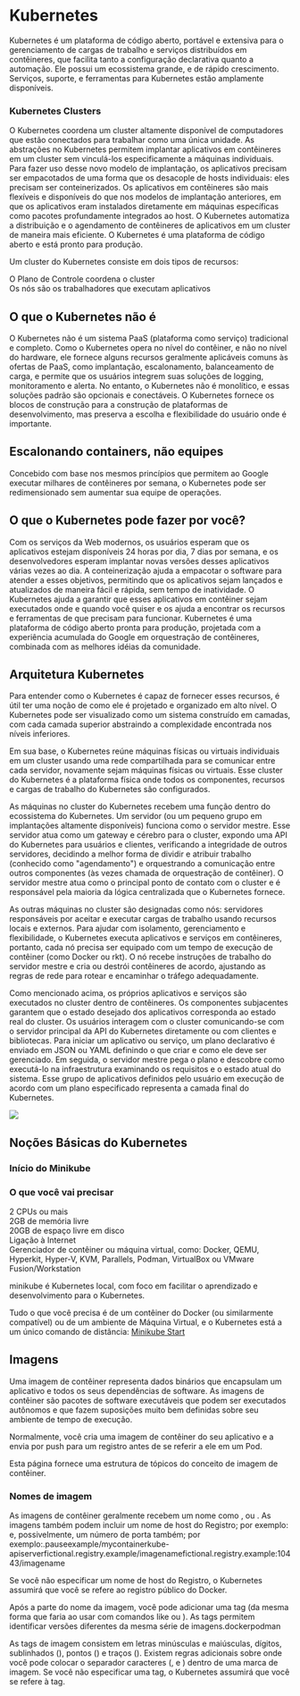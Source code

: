 # Kubernetes

Kubernetes é um plataforma de código aberto, portável e extensiva para o gerenciamento de cargas de trabalho e serviços distribuídos em contêineres, que facilita tanto a configuração declarativa quanto a automação. Ele possui um ecossistema grande, e de rápido crescimento. Serviços, suporte, e ferramentas para Kubernetes estão amplamente disponíveis.

### Kubernetes Clusters
O Kubernetes coordena um cluster altamente disponível de computadores que estão conectados para trabalhar como uma única unidade. As abstrações no Kubernetes permitem implantar aplicativos em contêineres em um cluster sem vinculá-los especificamente a máquinas individuais. Para fazer uso desse novo modelo de implantação, os aplicativos precisam ser empacotados de uma forma que os desacople de hosts individuais: eles precisam ser conteinerizados. Os aplicativos em contêineres são mais flexíveis e disponíveis do que nos modelos de implantação anteriores, em que os aplicativos eram instalados diretamente em máquinas específicas como pacotes profundamente integrados ao host. O Kubernetes automatiza a distribuição e o agendamento de contêineres de aplicativos em um cluster de maneira mais eficiente. O Kubernetes é uma plataforma de código aberto e está pronto para produção.

Um cluster do Kubernetes consiste em dois tipos de recursos:

O Plano de Controle coordena o cluster  
Os nós são os trabalhadores que executam aplicativos

## O que o Kubernetes não é

O Kubernetes não é um sistema PaaS (plataforma como serviço) tradicional e completo. Como o Kubernetes opera no nível do contêiner, e não no nível do hardware, ele fornece alguns recursos geralmente aplicáveis comuns às ofertas de PaaS, como implantação, escalonamento, balanceamento de carga, e permite que os usuários integrem suas soluções de logging, monitoramento e alerta. No entanto, o Kubernetes não é monolítico, e essas soluções padrão são opcionais e conectáveis. O Kubernetes fornece os blocos de construção para a construção de plataformas de desenvolvimento, mas preserva a escolha e flexibilidade do usuário onde é importante.

## Escalonando containers, não equipes
Concebido com base nos mesmos princípios que permitem ao Google executar milhares de contêineres por semana, o Kubernetes pode ser redimensionado sem aumentar sua equipe de operações.

## O que o Kubernetes pode fazer por você?
Com os serviços da Web modernos, os usuários esperam que os aplicativos estejam disponíveis 24 horas por dia, 7 dias por semana, e os desenvolvedores esperam implantar novas versões desses aplicativos várias vezes ao dia. A conteinerização ajuda a empacotar o software para atender a esses objetivos, permitindo que os aplicativos sejam lançados e atualizados de maneira fácil e rápida, sem tempo de inatividade. O Kubernetes ajuda a garantir que esses aplicativos em contêiner sejam executados onde e quando você quiser e os ajuda a encontrar os recursos e ferramentas de que precisam para funcionar. Kubernetes é uma plataforma de código aberto pronta para produção, projetada com a experiência acumulada do Google em orquestração de contêineres, combinada com as melhores idéias da comunidade.

## Arquitetura Kubernetes

Para entender como o Kubernetes é capaz de fornecer esses recursos, é útil ter uma noção de como ele é projetado e organizado em alto nível. O Kubernetes pode ser visualizado como um sistema construído em camadas, com cada camada superior abstraindo a complexidade encontrada nos níveis inferiores.

Em sua base, o Kubernetes reúne máquinas físicas ou virtuais individuais em um cluster usando uma rede compartilhada para se comunicar entre cada servidor, novamente sejam máquinas físicas ou virtuais. Esse cluster do Kubernetes é a plataforma física onde todos os componentes, recursos e cargas de trabalho do Kubernetes são configurados.

As máquinas no cluster do Kubernetes recebem uma função dentro do ecossistema do Kubernetes. Um servidor (ou um pequeno grupo em implantações altamente disponíveis) funciona como o servidor mestre. Esse servidor atua como um gateway e cérebro para o cluster, expondo uma API do Kubernetes para usuários e clientes, verificando a integridade de outros servidores, decidindo a melhor forma de dividir e atribuir trabalho (conhecido como "agendamento") e orquestrando a comunicação entre outros componentes (às vezes chamada de orquestração de contêiner). O servidor mestre atua como o principal ponto de contato com o cluster e é responsável pela maioria da lógica centralizada que o Kubernetes fornece.

As outras máquinas no cluster são designadas como nós: servidores responsáveis por aceitar e executar cargas de trabalho usando recursos locais e externos. Para ajudar com isolamento, gerenciamento e flexibilidade, o Kubernetes executa aplicativos e serviços em contêineres, portanto, cada nó precisa ser equipado com um tempo de execução de contêiner (como Docker ou rkt). O nó recebe instruções de trabalho do servidor mestre e cria ou destrói contêineres de acordo, ajustando as regras de rede para rotear e encaminhar o tráfego adequadamente.

Como mencionado acima, os próprios aplicativos e serviços são executados no cluster dentro de contêineres. Os componentes subjacentes garantem que o estado desejado dos aplicativos corresponda ao estado real do cluster. Os usuários interagem com o cluster comunicando-se com o servidor principal da API do Kubernetes diretamente ou com clientes e bibliotecas. Para iniciar um aplicativo ou serviço, um plano declarativo é enviado em JSON ou YAML definindo o que criar e como ele deve ser gerenciado. Em seguida, o servidor mestre pega o plano e descobre como executá-lo na infraestrutura examinando os requisitos e o estado atual do sistema. Esse grupo de aplicativos definidos pelo usuário em execução de acordo com um plano especificado representa a camada final do Kubernetes.

![](Arquitetura%20Cluster%20Kubernetes.png)

## Noções Básicas do Kubernetes

### Início do Minikube

### O que você vai precisar
2 CPUs ou mais  
2GB de memória livre  
20GB de espaço livre em disco  
Ligação à Internet  
Gerenciador de contêiner ou máquina virtual, como: Docker, QEMU, Hyperkit, Hyper-V, KVM, Parallels, Podman, VirtualBox ou VMware Fusion/Workstation

minikube é Kubernetes local, com foco em facilitar o aprendizado e desenvolvimento para o Kubernetes.

Tudo o que você precisa é de um contêiner do Docker (ou similarmente compatível) ou de um ambiente de Máquina Virtual, e o Kubernetes está a um único comando de distância:  [Minikube Start](https://minikube.sigs.k8s.io/docs/start/)


## Imagens
Uma imagem de contêiner representa dados binários que encapsulam um aplicativo e todos os seus dependências de software. As imagens de contêiner são pacotes de software executáveis que podem ser executados autônomos e que fazem suposições muito bem definidas sobre seu ambiente de tempo de execução.

Normalmente, você cria uma imagem de contêiner do seu aplicativo e a envia por push para um registro antes de se referir a ele em um Pod.

Esta página fornece uma estrutura de tópicos do conceito de imagem de contêiner.


### Nomes de imagem
As imagens de contêiner geralmente recebem um nome como , ou . As imagens também podem incluir um nome de host do Registro; por exemplo: e, possivelmente, um número de porta também; por exemplo:.pauseexample/mycontainerkube-apiserverfictional.registry.example/imagenamefictional.registry.example:10443/imagename

Se você não especificar um nome de host do Registro, o Kubernetes assumirá que você se refere ao registro público do Docker.

Após a parte do nome da imagem, você pode adicionar uma tag (da mesma forma que faria ao usar com comandos like ou ). As tags permitem identificar versões diferentes da mesma série de imagens.dockerpodman

As tags de imagem consistem em letras minúsculas e maiúsculas, dígitos, sublinhados (), pontos () e traços ().
Existem regras adicionais sobre onde você pode colocar o separador caracteres (, e ) dentro de uma marca de imagem.
Se você não especificar uma tag, o Kubernetes assumirá que você se refere à tag.